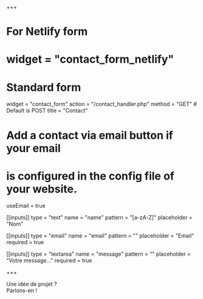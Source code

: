 +++
# For Netlify form
# widget = "contact_form_netlify"

# Standard form
widget = "contact_form"
action = "/contact_handler.php"
method = "GET" # Default is POST
title = "Contact" 

# Add a contact via email button if your email
# is configured in the config file of your website.
useEmail = true

[[inputs]]
type = "text"
name = "name"
pattern = "[a-zA-Z]"
placeholder = "Nom"

[[inputs]]
type = "email"
name = "email"
pattern = ""
placeholder = "Email"
required = true

[[inputs]]
type = "textarea"
name = "message"
pattern = ""
placeholder = "Votre message..."
required = true

+++

Une idée de projet ?  
Parlons-en !